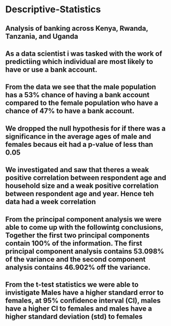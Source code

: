 # Descriptive-Statistics
## Analysis of banking across Kenya, Rwanda, Tanzania, and Uganda 
## As a data scientist i was tasked with the work of predictiing which individual are most likely to have or use a bank account.
## From the data we see that the male population has a 53% chance of having a bank account compared to the female population who have a chance of 47% to have a bank account.
## We dropped the null hypothesis for if there was a significance in the average ages of male and females becaus eit had a p-value of less than 0.05
## We investigated and saw that theres a weak positive correlation between respondent age and household size and  a weak positive correlation between respondent age and year. Hence teh data had a week correlation
## From the principal component analysis we were able to come up with the followintg conclusions, Together the first two principal components contain 100% of the information. The first principal component analysis contains 53.098% of the variance and the second component analysis contains 46.902% off the variance.
## From the t-test statistics we were able to invistigate Males have a higher standard error to females, at 95% confidence interval (CI), males have a higher CI to females and males have a higher standard deviation (std) to females
